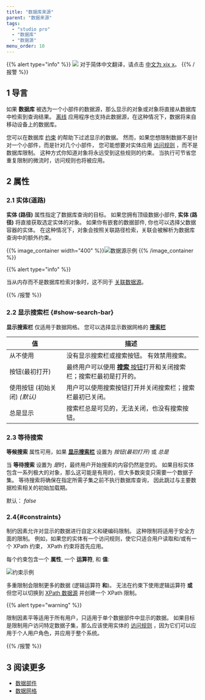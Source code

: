 ```yaml
---
title: "数据库来源"
parent: "数据来源"
tags:
  - "studio pro"
  - "数据库"
  - "数据源"
menu_order: 10
---
```


{{% alert type="info" %}}
<img src="attachments/chinese-translation/china.png" style="display: inline-block; margin: 0" /> 对于简体中文翻译，请点击 [中文为 xix x](https://cdn.mendix.tencent-cloud.com/documentation/refguide8/database-source.pdf)。
{{% /报警 %}}

## 1 导言

如果 **数据库** 被选为一个小部件的数据源，那么显示的对象或对象将直接从数据库中检索到查询结果。 [离线](offline-first) 应用程序也支持此数据源，在这种情况下，数据将来自移动设备上的数据库。

您可以在数据库 [约束](#constraints) 的帮助下过滤显示的数据。 然而，如果您想限制数据不是针对一个小部件，而是针对几个小部件， 您可能想要对实体应用 [访问规则](access-rules) ，而不是数据库限制。 这种方式你知道对象将永远受到这些规则的约束。 当执行可节省您重复限制的微流时，访问规则也将被应用。

## 2 属性

### 2.1 实体(道路)

**实体 (路径)** 属性指定了数据库查询的目标。 如果您拥有顶级数据小部件, **实体 (路径)** 将直接获取选定实体的对象。 如果你有嵌套的数据部件, 你也可以选择父数据容器的实体。 在这种情况下，对象会按照关联路径检索，关联会被解析为数据库查询中的额外约束。

{{% image_container width="400" %}}![数据源示例](attachments/data-widgets/data-source-example.png)
{{% /image_container %}}

{{% alert type="info" %}}

当从内存而不是数据库检索对象时，这不同于 [关联数据源](association-source)。

{{% /报警 %}}

### 2.2 显示搜索栏 {#show-search-bar}

**显示搜索栏** 仅适用于数据网格。 您可以选择显示数据网格的 **[搜索栏](search-bar)**

| 值                  | 描述                                                                 |
| ------------------ | ------------------------------------------------------------------ |
| 从不使用               | 没有显示搜索栏或搜索按钮。 有效禁用搜索。                                              |
| 按钮(最初打开)           | 最终用户可以使用 [**搜索** 按钮](control-bar#search-button)打开和关闭搜索栏；搜索栏最初是打开的。 |
| 使用按钮 (初始关闭) *(默认)* | 用户可以使用搜索按钮打开并关闭搜索栏；搜索栏最初已关闭。                                       |
| 总是显示               | 搜索栏总是可见的，无法关闭，也没有搜索按钮。                                             |

### 2.3 等待搜索

**等候搜索** 属性可用，如果 **[显示搜索栏](#show-search-bar)** 设置为 *按钮(最初打开)* 或 *总是*

当 **等待搜索** 设置为 *是*时，最终用户开始搜索的内容仍然是空的。 如果目标实体包含一系列极大的对象，那么这可能是有用的，但大多数突变只需要一个数据子集。 等待搜索将确保在指定所需子集之前不执行数据库查询， 因此跳过与主要数据检索相关的初始加载期。

默认： *false*

### 2.4{#constraints}

制约因素允许对显示的数据进行自定义和硬编码限制。 这种限制将适用于安全方面的限制。 例如，如果您的实体有一个访问规则，使它只适合用户读取和/或有一个 XPath 约束， XPath 约束将首先应用。

每个约束包含一个 **属性**, 一个 **运算符**, 和 **值**:

![约束示例](attachments/data-widgets/constraint-example.png)

多重限制会限制更多的数据 (逻辑运算符 **和**)。 无法在约束下使用逻辑运算符 **或** 但您可以切换到 [XPath 数据源](xpath-source) 并创建一个 XPath 限制。

{{% alert type="warning" %}}

限制因素平等适用于所有用户，只适用于单个数据部件中显示的数据。 如果目标是限制用户访问特定数据子集，那么应该使用实体的 [访问规则](access-rules) ，因为它们可以应用于个人用户角色，并应用于整个系统。

{{% /报警 %}}

## 3 阅读更多

* [数据部件](data-widgets)
* [数据网格](数据网格)